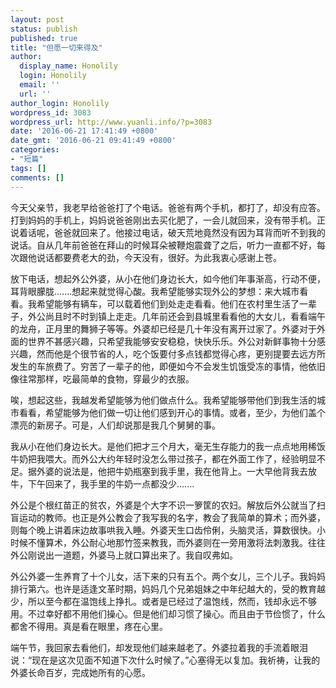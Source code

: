 ```yaml
---
layout: post
status: publish
published: true
title: "但愿一切来得及"
author:
  display_name: Honolily
  login: Honolily
  email: ''
  url: ''
author_login: Honolily
wordpress_id: 3083
wordpress_url: http://www.yuanli.info/?p=3083
date: '2016-06-21 17:41:49 +0800'
date_gmt: '2016-06-21 09:41:49 +0800'
categories:
- "短篇"
tags: []
comments: []
---
```

<p>今天父亲节，我老早给爸爸打了个电话。爸爸有两个手机，都打了，却没有应答。打到妈妈的手机上，妈妈说爸爸刚出去买化肥了，一会儿就回来，没有带手机。正说着话呢，爸爸就回来了。他接过电话，破天荒地竟然没有因为耳背而听不到我的说话。自从几年前爸爸在拜山的时候耳朵被鞭炮震聋了之后，听力一直都不好，每次跟他说话都要费老大的劲，今天没有，很好。为此我衷心感谢上苍。</p>
<p>放下电话，想起外公外婆，从小在他们身边长大，如今他们年事渐高，行动不便，耳背眼朦胧.......想起来就觉得心酸。我希望能够实现外公的梦想：来大城市看看。我希望能够有辆车，可以载着他们到处走走看看。他们在农村里生活了一辈子，外公尚且时不时到镇上走走。几年前还会到县城里看看他的大女儿，看看端午的龙舟，正月里的舞狮子等等。外婆却已经是几十年没有离开过家了。外婆对于外面的世界不甚感兴趣，只希望我能够安安稳稳，快快乐乐。外公对新鲜事物十分感兴趣，然而他是个很节省的人，吃个饭要付多点钱都觉得心疼，更别提要去远方所发生的车旅费了。穷苦了一辈子的他，即便如今不会发生饥饿受冻的事情，他依旧像往常那样，吃最简单的食物，穿最少的衣服。</p>
<p>唉，想起这些，我越发希望能够为他们做点什么。我希望能够带他们到我生活的城市看看，希望能够为他们做一切让他们感到开心的事情。或者，至少，为他们盖个漂亮的新房子。可是，人们却说那是我几个舅舅的事。</p>
<p>我从小在他们身边长大。是他们把才三个月大，毫无生存能力的我一点点地用稀饭牛奶把我喂大。而外公大约年轻时没怎么带过孩子，都在外面工作了，经验明显不足。据外婆的说法是，他把牛奶瓶塞到我手里，我在他背上。一大早他背我去放牛，下午回来了，我手里的牛奶一点都没少.......</p>
<p>外公是个根红苗正的贫农，外婆是个大字不识一箩筐的农妇。解放后外公就当了扫盲运动的教师。也正是外公教会了我写我的名字，教会了我简单的算术；而外婆，则每个晚上讲着床边故事哄我入睡。外婆天生口齿伶俐，头脑灵活，算数很快。小时候不懂算术，外公耐心地那竹签来教我，而外婆则在一旁用激将法刺激我。往往外公刚说出一道题，外婆马上就口算出来了。我自叹弗如。</p>
<p>外公外婆一生养育了十个儿女，活下来的只有五个。两个女儿，三个儿子。我妈妈排行第六。也许是适逢文革时期，妈妈几个兄弟姐妹之中年纪越大的，受的教育越少，所以至今都在温饱线上挣扎。或者是已经过了温饱线，然而，钱却永远不够用。不过幸好都不用他们操心。但是他们却习惯了操心。而且由于节俭惯了，什么都舍不得用。真是看在眼里，疼在心里。</p>
<p>端午节，我回家去看他们，却发现他们越来越老了。外婆拉着我的手流着眼泪说：&ldquo;现在是这次见面不知道下次什么时候了。&rdquo;心塞得无以复加。我祈祷，让我的外婆长命百岁，完成她所有的心愿。</p>
<p>&nbsp;</p>
<p>&nbsp;</p>
